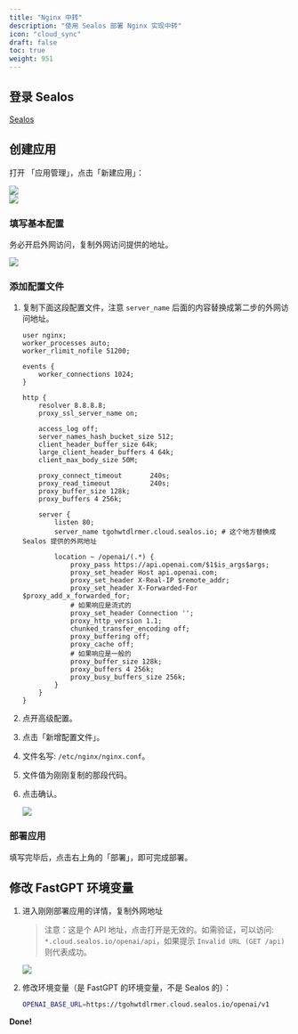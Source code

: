 ```yaml
---
title: "Nginx 中转"
description: "使用 Sealos 部署 Nginx 实现中转"
icon: "cloud_sync"
draft: false
toc: true
weight: 951
---
```


## 登录 Sealos

[Sealos](https://cloud.sealos.io/)

## 创建应用

打开 「应用管理」，点击「新建应用」：

![](/imgs/sealos3.jpg)  
![](/imgs/sealos4.png)

### 填写基本配置

务必开启外网访问，复制外网访问提供的地址。

![](/imgs/sealos5.png)

### 添加配置文件

1. 复制下面这段配置文件，注意 `server_name` 后面的内容替换成第二步的外网访问地址。

   ```nginx
   user nginx;
   worker_processes auto;
   worker_rlimit_nofile 51200;
   
   events {
       worker_connections 1024;
   }
   
   http {
       resolver 8.8.8.8;
       proxy_ssl_server_name on;
   
       access_log off;
       server_names_hash_bucket_size 512;
       client_header_buffer_size 64k;
       large_client_header_buffers 4 64k;
       client_max_body_size 50M;
   
       proxy_connect_timeout       240s;
       proxy_read_timeout          240s;
       proxy_buffer_size 128k;
       proxy_buffers 4 256k;
   
       server {
           listen 80;
           server_name tgohwtdlrmer.cloud.sealos.io; # 这个地方替换成 Sealos 提供的外网地址
   
           location ~ /openai/(.*) {
               proxy_pass https://api.openai.com/$1$is_args$args;
               proxy_set_header Host api.openai.com;
               proxy_set_header X-Real-IP $remote_addr;
               proxy_set_header X-Forwarded-For $proxy_add_x_forwarded_for;
               # 如果响应是流式的
               proxy_set_header Connection '';
               proxy_http_version 1.1;
               chunked_transfer_encoding off;
               proxy_buffering off;
               proxy_cache off;
               # 如果响应是一般的
               proxy_buffer_size 128k;
               proxy_buffers 4 256k;
               proxy_busy_buffers_size 256k;
           }
       }
   }
   ```

2. 点开高级配置。
3. 点击「新增配置文件」。
4. 文件名写: `/etc/nginx/nginx.conf`。
5. 文件值为刚刚复制的那段代码。
6. 点击确认。

   ![](/imgs/sealos6.png)

### 部署应用

填写完毕后，点击右上角的「部署」，即可完成部署。

## 修改 FastGPT 环境变量

1. 进入刚刚部署应用的详情，复制外网地址

   > 注意：这是个 API 地址，点击打开是无效的。如需验证，可以访问: `*.cloud.sealos.io/openai/api`，如果提示 `Invalid URL (GET /api)` 则代表成功。
   
   ![](/imgs/sealos7.png)

2. 修改环境变量（是 FastGPT 的环境变量，不是 Sealos 的）：

   ```bash
   OPENAI_BASE_URL=https://tgohwtdlrmer.cloud.sealos.io/openai/v1
   ```
   
**Done!**